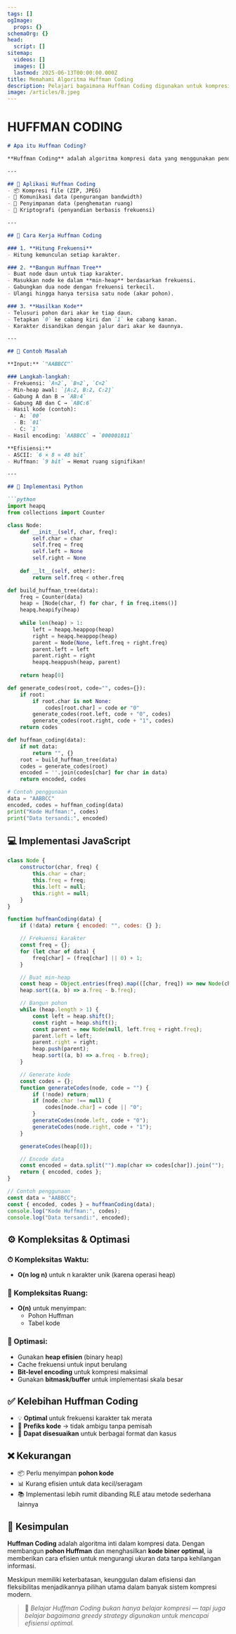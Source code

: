 ```yaml
---
tags: []
ogImage:
  props: {}
schemaOrg: {}
head:
  script: []
sitemap:
  videos: []
  images: []
  lastmod: 2025-06-13T00:00:00.000Z
title: Memahami Algoritma Huffman Coding
description: Pelajari bagaimana Huffman Coding digunakan untuk kompresi data dengan efisien.
image: /articles/8.jpeg
---
```


# HUFFMAN CODING

````markdown
# Apa itu Huffman Coding?

**Huffman Coding** adalah algoritma kompresi data yang menggunakan pendekatan **greedy** untuk membuat **kode biner dengan panjang variabel**. Karakter yang lebih sering muncul diberi kode yang lebih pendek, dan karakter yang lebih jarang diberi kode yang lebih panjang.

---

## 🔧 Aplikasi Huffman Coding
- 📦 Kompresi file (ZIP, JPEG)
- 📡 Komunikasi data (pengurangan bandwidth)
- 💾 Penyimpanan data (penghematan ruang)
- 🔐 Kriptografi (penyandian berbasis frekuensi)

---

## 🔄 Cara Kerja Huffman Coding

### 1. **Hitung Frekuensi**
- Hitung kemunculan setiap karakter.

### 2. **Bangun Huffman Tree**
- Buat node daun untuk tiap karakter.
- Masukkan node ke dalam **min-heap** berdasarkan frekuensi.
- Gabungkan dua node dengan frekuensi terkecil.
- Ulangi hingga hanya tersisa satu node (akar pohon).

### 3. **Hasilkan Kode**
- Telusuri pohon dari akar ke tiap daun.
- Tetapkan `0` ke cabang kiri dan `1` ke cabang kanan.
- Karakter disandikan dengan jalur dari akar ke daunnya.

---

## 📌 Contoh Masalah

**Input:** `"AABBCC"`

### Langkah-langkah:
- Frekuensi: `A=2`, `B=2`, `C=2`
- Min-heap awal: `[A:2, B:2, C:2]`
- Gabung A dan B → `AB:4`
- Gabung AB dan C → `ABC:6`
- Hasil kode (contoh):
  - A: `00`
  - B: `01`
  - C: `1`
- Hasil encoding: `AABBCC` → `000001011`

**Efisiensi:**
- ASCII: `6 × 8 = 48 bit`
- Huffman: `9 bit` → Hemat ruang signifikan!

---

## 🧪 Implementasi Python

```python
import heapq
from collections import Counter

class Node:
    def __init__(self, char, freq):
        self.char = char
        self.freq = freq
        self.left = None
        self.right = None
    
    def __lt__(self, other):
        return self.freq < other.freq

def build_huffman_tree(data):
    freq = Counter(data)
    heap = [Node(char, f) for char, f in freq.items()]
    heapq.heapify(heap)
    
    while len(heap) > 1:
        left = heapq.heappop(heap)
        right = heapq.heappop(heap)
        parent = Node(None, left.freq + right.freq)
        parent.left = left
        parent.right = right
        heapq.heappush(heap, parent)
    
    return heap[0]

def generate_codes(root, code="", codes={}):
    if root:
        if root.char is not None:
            codes[root.char] = code or "0"
        generate_codes(root.left, code + "0", codes)
        generate_codes(root.right, code + "1", codes)
    return codes

def huffman_coding(data):
    if not data:
        return "", {}
    root = build_huffman_tree(data)
    codes = generate_codes(root)
    encoded = ''.join(codes[char] for char in data)
    return encoded, codes

# Contoh penggunaan
data = "AABBCC"
encoded, codes = huffman_coding(data)
print("Kode Huffman:", codes)
print("Data tersandi:", encoded)
````

## 💻 Implementasi JavaScript

```javascript
class Node {
    constructor(char, freq) {
        this.char = char;
        this.freq = freq;
        this.left = null;
        this.right = null;
    }
}

function huffmanCoding(data) {
    if (!data) return { encoded: "", codes: {} };

    // Frekuensi karakter
    const freq = {};
    for (let char of data) {
        freq[char] = (freq[char] || 0) + 1;
    }

    // Buat min-heap
    const heap = Object.entries(freq).map(([char, freq]) => new Node(char, freq));
    heap.sort((a, b) => a.freq - b.freq);

    // Bangun pohon
    while (heap.length > 1) {
        const left = heap.shift();
        const right = heap.shift();
        const parent = new Node(null, left.freq + right.freq);
        parent.left = left;
        parent.right = right;
        heap.push(parent);
        heap.sort((a, b) => a.freq - b.freq);
    }

    // Generate kode
    const codes = {};
    function generateCodes(node, code = "") {
        if (!node) return;
        if (node.char !== null) {
            codes[node.char] = code || "0";
        }
        generateCodes(node.left, code + "0");
        generateCodes(node.right, code + "1");
    }

    generateCodes(heap[0]);

    // Encode data
    const encoded = data.split("").map(char => codes[char]).join("");
    return { encoded, codes };
}

// Contoh penggunaan
const data = "AABBCC";
const { encoded, codes } = huffmanCoding(data);
console.log("Kode Huffman:", codes);
console.log("Data tersandi:", encoded);
```

## ⚙️ Kompleksitas & Optimasi

### ⏱ Kompleksitas Waktu:

- **O(n log n)** untuk n karakter unik (karena operasi heap)

### 🧠 Kompleksitas Ruang:

- **O(n)** untuk menyimpan:
  - Pohon Huffman
  - Tabel kode

### 🚀 Optimasi:

- Gunakan **heap efisien** (binary heap)
- Cache frekuensi untuk input berulang
- **Bit-level encoding** untuk kompresi maksimal
- Gunakan **bitmask/buffer** untuk implementasi skala besar

## ✅ Kelebihan Huffman Coding

- 💡 **Optimal** untuk frekuensi karakter tak merata
- 🔄 **Prefiks kode** → tidak ambigu tanpa pemisah
- 🔧 **Dapat disesuaikan** untuk berbagai format dan kasus

## ❌ Kekurangan

- 📦 Perlu menyimpan **pohon kode**
- 📊 Kurang efisien untuk data kecil/seragam
- 📚 Implementasi lebih rumit dibanding RLE atau metode sederhana lainnya

## 🎯 Kesimpulan

**Huffman Coding** adalah algoritma inti dalam kompresi data. Dengan membangun **pohon Huffman** dan menghasilkan **kode biner optimal**, ia memberikan cara efisien untuk mengurangi ukuran data tanpa kehilangan informasi.

Meskipun memiliki keterbatasan, keunggulan dalam efisiensi dan fleksibilitas menjadikannya pilihan utama dalam banyak sistem kompresi modern.

> 🧠 *Belajar Huffman Coding bukan hanya belajar kompresi — tapi juga belajar bagaimana greedy strategy digunakan untuk mencapai efisiensi optimal.*
